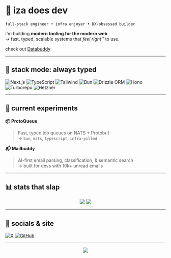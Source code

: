 # 👾 iza does dev

`full-stack engineer • infra enjoyer • DX-obsessed builder`

i'm building **modern tooling for the modern web**  
→ fast, typed, scalable systems that *feel right™* to use.

check out [Databuddy](https://www.databuddy.cc?utm_source=github_profile)

---

## 🧰 stack mode: always typed

![Next.js](https://img.shields.io/badge/Next.js-000000?style=for-the-badge&logo=nextdotjs&logoColor=white)
![TypeScript](https://img.shields.io/badge/TypeScript-3178C6?style=for-the-badge&logo=typescript&logoColor=white)
![Tailwind](https://img.shields.io/badge/Tailwind-38B2AC?style=for-the-badge&logo=tailwind-css&logoColor=white)
![Bun](https://img.shields.io/badge/Bun-000000?style=for-the-badge&logo=bun&logoColor=white)
![Drizzle ORM](https://img.shields.io/badge/Drizzle-3E63DD?style=for-the-badge)
![Hono](https://img.shields.io/badge/Hono-F43F5E?style=for-the-badge)
![Turborepo](https://img.shields.io/badge/Turborepo-5C5CFF?style=for-the-badge)
![Hetzner](https://img.shields.io/badge/Hetzner-E60000?style=for-the-badge)

---

## 🧪 current experiments

**📦 ProtoQueue**  
> Fast, typed job queues on NATS + Protobuf  
→ `bun`, `nats`, `typescript`, `infra-pilled`

**📬 Mailbuddy**  
> AI-first email parsing, classification, & semantic search  
→ built for devs with 10k+ unread emails
> 
---

## 📊 stats that slap

<p align="center">
  <img src="https://github-readme-stats.vercel.app/api?username=izadoesdev&show_icons=true&theme=radical&hide_border=true&hide_title=true" />
  <img src="https://github-readme-stats.vercel.app/api/top-langs/?username=izadoesdev&layout=compact&theme=radical&hide_border=true" />
</p>

---

## 🛜 socials & site

[![X](https://img.shields.io/badge/@izadoesdev-1DA1F2?style=for-the-badge&logo=twitter&logoColor=white)](https://twitter.com/izadoesdev)
[![GitHub](https://img.shields.io/badge/GitHub-izadoesdev-181717?style=for-the-badge&logo=github)](https://github.com/izadoesdev)

---

<p align="center">
  <img src="https://komarev.com/ghpvc/?username=izadoesdev&style=flat-square&color=blue" />
</p>

